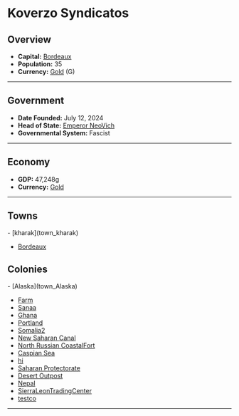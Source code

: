 <!--UNDEDITED FILE, remove this entire line if this file has been edited!-->
# <!--NAME-->Koverzo Syndicatos<!--NAME-->

## Overview

- **Capital:** <!--CAPITAL_LINK-->[Bordeaux](Bordeaux_town)<!--CAPITAL_LINK-->
- **Population:** <!--POPULATION-->35<!--POPULATION-->
- **Currency:** <!--CURRENCY_LINK-->[Gold](Gold_currency)<!--CURRENCY_LINK--> (<!--CURRENCY_ABV-->G<!--CURRENCY_ABV-->)

---

## Government

- **Date Founded:** <!--FOUNDED-->July 12, 2024<!--FOUNDED-->
- **Head of State:** <!--LEADER_TITLE_LINK-->[Emperor NeoVich](NeoVich_user)<!--LEADER_TITLE_LINK-->
- **Governmental System:** <!--GOVERNMENT-->Fascist<!--GOVERNMENT-->

---

## Economy

- **GDP:** <!--GDP-->47,248g<!--GDP-->
- **Currency:** <!--CURRENCY_LINK-->[Gold](Gold_currency)<!--CURRENCY_LINK-->

---

## Towns

<!--TOWNS-->- [kharak](town_kharak)
- [Bordeaux](town_Bordeaux)<!--TOWNS-->

## Colonies

<!--COLONIES-->- [Alaska](town_Alaska)
- [Farm](town_Farm)
- [Sanaa](town_Sanaa)
- [Ghana](town_Ghana)
- [Portland](town_Portland)
- [Somalia2](town_Somalia2)
- [New Saharan Canal](town_New_Saharan_Canal)
- [North Russian CoastalFort](town_North_Russian_CoastalFort)
- [Caspian Sea](town_Caspian_Sea)
- [hi](town_hi)
- [Saharan Protectorate](town_Saharan_Protectorate)
- [Desert Outpost](town_Desert_Outpost)
- [Nepal](town_Nepal)
- [SierraLeonTradingCenter](town_SierraLeonTradingCenter)
- [testco](town_testco)<!--COLONIES-->

---
